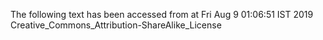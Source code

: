 The following text has been accessed from at Fri Aug 9 01:06:51 IST 2019
Creative_Commons_Attribution-ShareAlike_License
